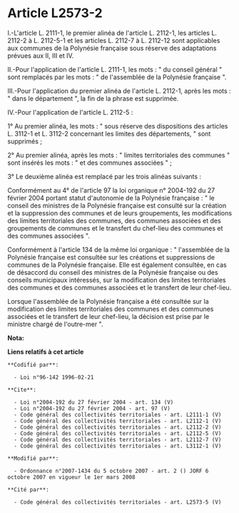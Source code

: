 # Article L2573-2

I.-L'article L. 2111-1, le premier alinéa de l'article L. 2112-1, les articles L. 2112-2 à L. 2112-5-1 et les articles L.
2112-7 à L. 2112-12 sont applicables aux communes de la Polynésie française sous réserve des adaptations prévues aux II, III
et IV. 

II.-Pour l'application de l'article L. 2111-1, les mots : " du conseil général " sont remplacés par les mots : " de
l'assemblée de la Polynésie française ". 

III.-Pour l'application du premier alinéa de l'article L. 2112-1, après les mots : " dans le département ", la fin de la
phrase est supprimée. 

IV.-Pour l'application de l'article L. 2112-5 : 

1° Au premier alinéa, les mots : " sous réserve des dispositions des articles L. 3112-1 et L. 3112-2 concernant les limites
des départements, " sont supprimés ; 

2° Au premier alinéa, après les mots : " limites territoriales des communes " sont insérés les mots : " et des communes
associées " ; 

3° Le deuxième alinéa est remplacé par les trois alinéas suivants : 

Conformément au 4° de l'article 97 la loi organique n° 2004-192 du 27 février 2004 portant statut d'autonomie de la Polynésie
française : " le conseil des ministres de la Polynésie française est consulté sur la création et la suppression des communes
et de leurs groupements, les modifications des limites territoriales des communes, des communes associées et des groupements
de communes et le transfert du chef-lieu des communes et des communes associées ". 

Conformément à l'article 134 de la même loi organique : " l'assemblée de la Polynésie française est consultée sur les
créations et suppressions de communes de la Polynésie française. Elle est également consultée, en cas de désaccord du conseil
des ministres de la Polynésie française ou des conseils municipaux intéressés, sur la modification des limites territoriales
des communes et des communes associées et le transfert de leur chef-lieu. 

Lorsque l'assemblée de la Polynésie française a été consultée sur la modification des limites territoriales des communes et
des communes associées et le transfert de leur chef-lieu, la décision est prise par le ministre chargé de l'outre-mer ".

**Nota:**



**Liens relatifs à cet article**

	**Codifié par**:

	  - Loi n°96-142 1996-02-21

	**Cite**:

	  - Loi n°2004-192 du 27 février 2004 - art. 134 (V)
	  - Loi n°2004-192 du 27 février 2004 - art. 97 (V)
	  - Code général des collectivités territoriales - art. L2111-1 (V)
	  - Code général des collectivités territoriales - art. L2112-1 (V)
	  - Code général des collectivités territoriales - art. L2112-2 (V)
	  - Code général des collectivités territoriales - art. L2112-5 (V)
	  - Code général des collectivités territoriales - art. L2112-7 (V)
	  - Code général des collectivités territoriales - art. L3112-1 (V)

	**Modifié par**:

	  - Ordonnance n°2007-1434 du 5 octobre 2007 - art. 2 () JORF 6 octobre 2007 en vigueur le 1er mars 2008

	**Cité par**:

	  - Code général des collectivités territoriales - art. L2573-5 (V)
